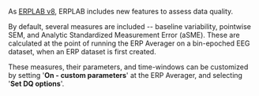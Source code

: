 As [ERPLAB v8](https://github.com/lucklab/erplab/releases), ERPLAB includes new features to assess data quality.

By default, several measures are included -- baseline variability, pointwise SEM, and Analytic Standardized Measurement Error (aSME). These are calculated at the point of running the ERP Averager on a bin-epoched EEG dataset, when an ERP dataset is first created.

These measures, their parameters, and time-windows can be customized by setting '**On - custom parameters**' at the ERP Averager, and selecting '**Set DQ options**'.